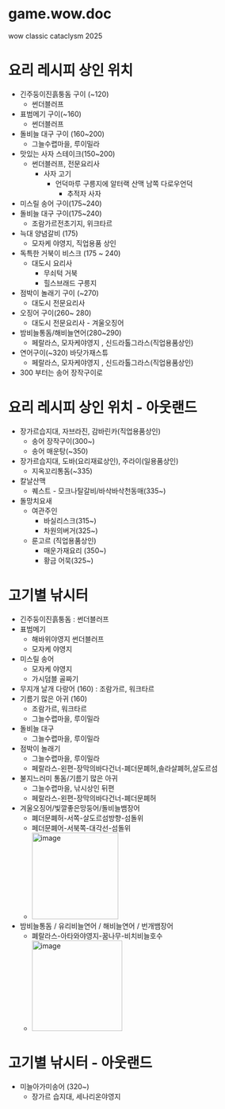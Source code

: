 # game.wow.doc
wow classic cataclysm 2025


# 요리 레시피 상인 위치
+ 긴주둥이진흙퉁돔 구이 (~120)
  + 썬더블러프
+ 표범메기 구이(~160) 
  + 썬더블러프
+ 돌비늘 대구 구이 (160~200)
  + 그늘수렵마을, 루이밀라
+ 맛있는 사자 스테이크(150~200)
  + 썬더블러프, 전문요리사
    + 사자 고기
      + 언덕마루 구릉지에 알터랙 산맥 남쪽 다로우언덕
        +  추적자 사자
+ 미스릴 송어 구이(175~240)
+ 돌비늘 대구 구이(175~240)
  + 조람가르전초기지, 위크타르
+ 늑대 양념갈비 (175)
  + 모자케 야영지, 직업용품 상인
+ 독특한 거북이 비스크 (175 ~ 240)
  + 대도시 요리사
    + 무쇠턱 거북
     + 힐스브래드 구릉지
+ 점박이 놀래기 구이 (~270)
  + 대도시 전문요리사
+ 오징어 구이(260~ 280)
  + 대도시 전문요리사 - 겨울오징어
+ 밤비늘통돔/해비늘연어(280~290)
  + 페랄라스, 모자케야영지 , 신드라톨그라스(직업용품상인)
+ 연어구이(~320) 바닷가재스튜
  + 페랄라스, 모자케야영지 , 신드라톨그라스(직업용품상인)
+ 300 부터는 송어 장작구이로 

# 요리 레시피 상인 위치 - 아웃랜드
+ 장가르습지대, 자브라진, 감바린카(직업용품상인)
  + 송어 장작구이(300~)
  + 송어 매운탕(~350)
+ 장가르습지대, 도바(요리재료상인), 주라이(일용품상인)
  + 지옥꼬리통돔(~335)
+ 칼날산맥
  + 퀘스트 - 모크나탈갈비/바삭바삭천동매(335~)
+ 돌망치요새
  + 여관주인
    + 바실리스크(315~)
    + 차원의버거(325~)
  + 룬고르 (직업용품상인)
    + 매운가재요리 (350~)
    + 황금 어묵(325~)

 

# 고기별 낚시터
+ 긴주둥이진흙퉁돔 : 썬더블러프 
+ 표범메기
  + 해바위야영지 썬더블러프
  + 모자케 야영지
+ 미스릴 송어
  + 모자케 야영지
  + 가시덤블 골짜기
+ 무지개 날개 다랑어 (160) : 조람가르, 워크타르
+ 기름기 많은 아귀 (160)
  + 조람가르, 워크타르
  + 그늘수렵마을, 루이밀라
+ 돌비늘 대구 
  + 그늘수렵마을, 루이밀라
+ 점박이 놀래기
  + 그늘수렵마을, 루이밀라
  + 페랄라스-왼편-장막의바다건너-폐더문폐허,솔라살폐허,살도르섬
+ 불지느러미 통돔/기름기 많은 아귀
  + 그늘수렵마을, 낚시상인 뒤편
  + 페랄라스-왼편-장막의바다건너-폐더문폐허
+ 겨울오징어/빛깔좋은망둥어/돌비늘뱀장어
  + 폐더문폐허-서쪽-살도르섬방향-섬돌위
  + 페더문폐어-서북쪽-대각선-섬돌위
  + <img width="174" alt="image" src="https://github.com/user-attachments/assets/824e5c93-0323-47ff-8335-08faa45bfbd7" />
+ 밤비늘통돔 / 유리비늘연어 / 해비늘연어 / 번개뱀장어
  + 폐랄라스-아타와야영지-꿈나무-비치비늘호수
  + <img width="182" alt="image" src="https://github.com/user-attachments/assets/ce8cd4ea-1f39-4544-b968-319962183ae4" />
  

# 고기별 낚시터 - 아웃랜드
+ 미늘아가미송어 (320~)
  + 장가르 습지대, 세나리온야영지


   
 
